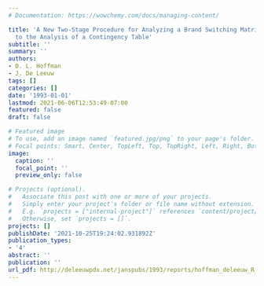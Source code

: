 ```yaml
---
# Documentation: https://wowchemy.com/docs/managing-content/

title: 'A New Two-Stage Procedure for Analyzing a Brand Switching Matrix: One Approach
  to the Analysis of a Contingency Table'
subtitle: ''
summary: ''
authors:
- D. L. Hoffman
- J. De Leeuw
tags: []
categories: []
date: '1993-01-01'
lastmod: 2021-06-06T12:53:49-07:00
featured: false
draft: false

# Featured image
# To use, add an image named `featured.jpg/png` to your page's folder.
# Focal points: Smart, Center, TopLeft, Top, TopRight, Left, Right, BottomLeft, Bottom, BottomRight.
image:
  caption: ''
  focal_point: ''
  preview_only: false

# Projects (optional).
#   Associate this post with one or more of your projects.
#   Simply enter your project's folder or file name without extension.
#   E.g. `projects = ["internal-project"]` references `content/project/deep-learning/index.md`.
#   Otherwise, set `projects = []`.
projects: []
publishDate: '2021-10-25T19:24:02.931892Z'
publication_types:
- '4'
abstract: ''
publication: ''
url_pdf: http://deleeuwpdx.net/janspubs/1993/reports/hoffman_deleeuw_R_93.pdf
---
```

